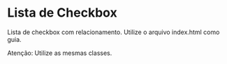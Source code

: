 # Lista de Checkbox
Lista de checkbox com relacionamento.
Utilize o arquivo index.html como guia.

Atenção: Utilize as mesmas classes.
